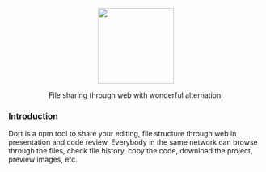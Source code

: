 <p align='center'>
  <p align='center'><img width='150' src='https://raw.githubusercontent.com/coding-show/dort/master/web/static/images/favicon.png' /></p>
  <p align='center'>File sharing through web with wonderful alternation.</p>
</p>

### Introduction
Dort is a npm tool to share your editing, file structure through web in presentation and code review.
Everybody in the same network can browse through the files, check file history, copy the code, download the project, preview images, etc.
